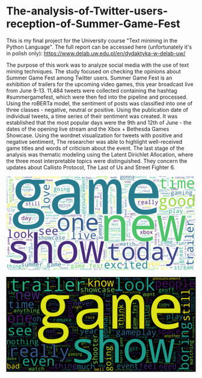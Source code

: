 # The-analysis-of-Twitter-users-reception-of-Summer-Game-Fest

This is my final project for the University course "Text minining in the Python Language". The full report can be accessed here (unfortunately it's in polish only): https://www.delab.uw.edu.pl/en/dydaktyka-w-delab-uw/

The purpose of this work was to analyze social media with the use of text mining techniques. The study focused on checking the opinions about Summer Game Fest among Twitter users. Summer Game Fest is an exhibition of trailers for the upcoming video games, this year broadcast live from June 9-13. 11,484 tweets were collected containing the hashtag #summergamefest, which were then fed into the pipeline and processed. Using the roBERTa model, the sentiment of posts was classified into one of three classes - negative, neutral or positive. Using the publication date of individual tweets, a time series of their sentiment was created. It was established that the most popular days were the 9th and 12th of June - the dates of the opening live stream and the Xbox + Bethesda Games Showcase. Using the wordnet visualization for tweets with positive and negative sentiment, The researcher was able to highlight well-received game titles and words of criticism about the event. The last stage of the analysis was thematic modeling using the Latent Dirichlet Allocation, where the three most interpretable topics were distinguished. They concern the updates about Callisto Protocol, The Last of Us and Street Fighter 6.

![](https://github.com/mrcljns/The-analysis-of-Twitter-users-reception-of-Summer-Game-Fest/blob/main/pos_wordcloud.png)

![](https://github.com/mrcljns/The-analysis-of-Twitter-users-reception-of-Summer-Game-Fest/blob/main/neg_wordcloud.png "Wordcloud of negative tweets")

